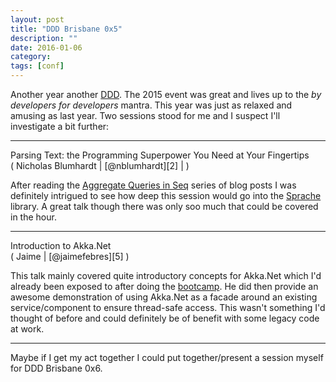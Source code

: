 ```yaml
---
layout: post
title: "DDD Brisbane 0x5"
description: ""
date: 2016-01-06
category: 
tags: [conf]
---
```



Another year another [DDD][1].  The 2015 event was great and lives up to the *by developers for developers* mantra.  This year was just as relaxed and amusing as last year.  Two sessions stood for me and I suspect I'll investigate a bit further:
<hr/>
Parsing Text: the Programming Superpower You Need at Your Fingertips<br/>
( Nicholas Blumhardt | [@nblumhardt][2]  | <http://nblumhardt.com> )

After reading the [Aggregate Queries in Seq][3] series of blog posts I was definitely intrigued to see how deep this session would go into the [Sprache][4] library.  A great talk though there was only soo much that could be covered in the hour.
<hr/>
Introduction to Akka.Net<br/>
( Jaime | [@jaimefebres][5] )

This talk mainly covered quite introductory concepts for Akka.Net which I'd already been exposed to after doing the [bootcamp][6].  He did then provide an awesome demonstration of using Akka.Net as a facade around an existing service/component to ensure thread-safe access.  This wasn't something I'd thought of before and could definitely be of benefit with some legacy code at work.
<hr/>
Maybe if I get my act together I could put together/present a session myself for DDD Brisbane 0x6.

[1]: http://dddbrisbane.com/
[2]: http://www.twitter.com/@nblumhardt
[3]: http://nblumhardt.com/2015/11/aggregate-queries-in-seq-part-1-goals/
[4]: https://github.com/sprache/Sprache
[5]: http://www.twitter.com/@jaimefebres
[6]: https://github.com/petabridge/akka-bootcamp
